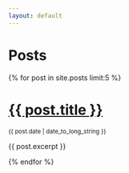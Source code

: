 ```yaml
---
layout: default
---
```


# Posts

<div>
{% for post in site.posts limit:5 %}
<a href="{{ post.url }}"><h1>{{ post.title }}</h1></a>
<small>{{ post.date | date_to_long_string }}</small>
<p>{{ post.excerpt }}</p>
{% endfor %}
</div>